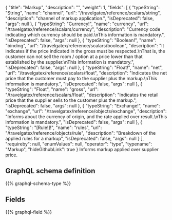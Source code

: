 {
  "title": "Markup",
  "description": "",
  "weight": 1,
  "fields": [
    {
      "typeString": "String",
      "name": "channel",
      "url": "/travelgatex/reference/scalars/string",
      "description": "channel of markup application.",
      "isDeprecated": false,
      "args": null
    },
    {
      "typeString": "Currency!",
      "name": "currency",
      "url": "/travelgatex/reference/scalars/currency",
      "description": "Currency code indicating which currency should be paid.\nThis information is mandatory.",
      "isDeprecated": false,
      "args": null
    },
    {
      "typeString": "Boolean!",
      "name": "binding",
      "url": "/travelgatex/reference/scalars/boolean",
      "description": "It indicates if the price indicated in the gross must be respected.\nThat is, the customer can not sell the room / option at a price lower than that established by the supplier.\nThis information is mandatory.",
      "isDeprecated": false,
      "args": null
    },
    {
      "typeString": "Float!",
      "name": "net",
      "url": "/travelgatex/reference/scalars/float",
      "description": "Indicates the net price that the customer must pay to the supplier plus the markup.\nThis information is mandatory.",
      "isDeprecated": false,
      "args": null
    },
    {
      "typeString": "Float",
      "name": "gross",
      "url": "/travelgatex/reference/scalars/float",
      "description": "Indicates the retail price that the supplier sells to the customer plus the markup.",
      "isDeprecated": false,
      "args": null
    },
    {
      "typeString": "Exchange!",
      "name": "exchange",
      "url": "/travelgatex/reference/objects/exchange",
      "description": "Informs about the currency of origin, and the rate applied over result.\nThis information is mandatory.",
      "isDeprecated": false,
      "args": null
    },
    {
      "typeString": "[Rule!]!",
      "name": "rules",
      "url": "/travelgatex/reference/objects/rule",
      "description": "Breakdown of the applied rules for a markup",
      "isDeprecated": false,
      "args": null
    }
  ],
  "requireby": null,
  "enumValues": null,
  "operator": "type",
  "typename": "Markup",
  "hideGithubLink": true
}
Informs markup applied over supplier price.
## GraphQL schema definition

{{% graphql-schema-type %}}

## Fields

{{% graphql-field %}}
